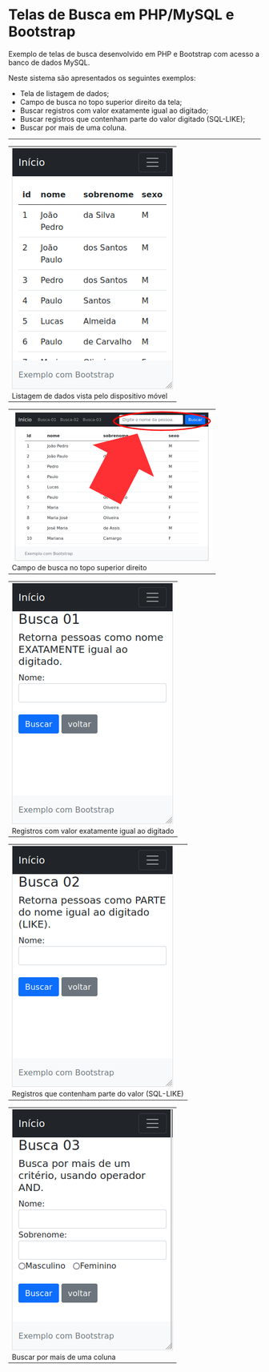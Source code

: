 # Telas de Busca em PHP/MySQL e Bootstrap
Exemplo de telas de busca desenvolvido em PHP e Bootstrap com acesso a banco de dados MySQL. 

Neste sistema são apresentados os seguintes exemplos:
<ul>
<li>Tela de listagem de dados;</li>
<li>Campo de busca no topo superior direito da tela;</li>
<li>Buscar registros com valor exatamente igual ao digitado;</li>
<li>Buscar registros que contenham parte do valor digitado (SQL-LIKE);</li>
<li>Buscar por mais de uma coluna.</li>
</ul>

------------------------------

<table><tr><td>
<img src="https://github.com/machadowma/busca-php/blob/main/buscas/img/lista.png" align="left" height="482" width="322">
</td></tr><tr><td>
Listagem de dados vista pelo dispositivo móvel
</td></tr></table>

<table><tr><td>
<img src="https://github.com/machadowma/busca-php/blob/main/buscas/img/busca_no_menu.png" align="left" height="300" width="400">
</td></tr><tr><td>
Campo de busca no topo superior direito
</td></tr></table>

<table><tr><td>
<img src="https://github.com/machadowma/busca-php/blob/main/buscas/img/busca_igual.png" align="left" height="482" width="322">
</td></tr><tr><td>
Registros com valor exatamente igual ao digitado
</td></tr></table>

<table><tr><td>
<img src="https://github.com/machadowma/busca-php/blob/main/buscas/img/busca_like.png" align="left" height="482" width="322">
</td></tr><tr><td>
Registros que contenham parte do valor (SQL-LIKE)
</td></tr></table>

<table><tr><td>
<img src="https://github.com/machadowma/busca-php/blob/main/buscas/img/busca_n_campos.png" align="left" height="482" width="322">
</td></tr><tr><td>
Buscar por mais de uma coluna
</td></tr></table>







